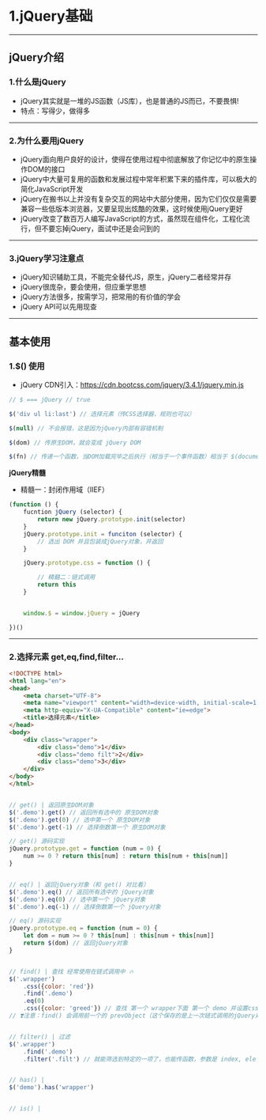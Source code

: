# 1.jQuery基础

---

## jQuery介绍

### 1.什么是jQuery

- jQuery其实就是一堆的JS函数（JS库），也是普通的JS而已，不要畏惧!
- 特点：写得少，做得多

---

### 2.为什么要用jQuery

- jQuery面向用户良好的设计，使得在使用过程中彻底解放了你记忆中的原生操作DOM的接口
- jQuery中大量可复用的函数和发展过程中常年积累下来的插件库，可以极大的简化JavaScript开发
- jQuery在搬书以上并没有复杂交互的网站中大部分使用，因为它们仅仅是需要兼容一些低版本浏览器，又要呈现出炫酷的效果，这时候使用jQuery更好
- jQuery改变了数百万人编写JavaScript的方式，虽然现在组件化，工程化流行，但不要忘掉jQuery，面试中还是会问到的


---

### 3.jQuery学习注意点

- jQuery知识辅助工具，不能完全替代JS，原生，jQuery二者经常并存
- jQuery很庞杂，要会使用，但应重学思想
- jQuery方法很多，按需学习，把常用的有价值的学会
- jQuery API可以先用现查

---

## 基本使用

### 1.$() 使用

- jQuery CDN引入：https://cdn.bootcss.com/jquery/3.4.1/jquery.min.js

```js
// $ === jQuery // true

$('div ul li:last') // 选择元素（传CSS选择器，规则也可以）

$(null) // 不会报错，这是因为jQuery内部有容错机制

$(dom) // 传原生DOM，就会变成 jQuery DOM

$(fn) // 传递一个函数，当DOM加载完毕之后执行（相当于一个事件函数）相当于 $(document).rendy(function () { })

```

**jQuery精髓**

- 精髓一：封闭作用域（IIEF）

```js
(function () {
    fucntion jQuery (selector) {
        return new jQuery.prototype.init(selector)
    }
    jQuery.prototype.init = funciton (selector) {
        // 选出 DOM 并且包装成jQuery对象，并返回
    }

    jQuery.prototype.css = function () {

        // 精髓二：链式调用
        return this
    }


    window.$ = window.jQuery = jQuery

})()
```

---

### 2.选择元素 get,eq,find,filter...

```html
<!DOCTYPE html>
<html lang="en">
<head>
    <meta charset="UTF-8">
    <meta name="viewport" content="width=device-width, initial-scale=1.0">
    <meta http-equiv="X-UA-Compatible" content="ie=edge">
    <title>选择元素</title>
</head>
<body>
    <div class="wrapper">
        <div class="demo">1</div>
        <div class="demo filt">2</div>
        <div class="demo">3</div>
    </div>
</body>
</html>
```

```js

// get() | 返回原生DOM对象
$('.demo').get() // 返回所有选中的 原生DOM对象
$('.demo').get(0) // 选中第一个 原生DOM对象
$('.demo').get(-1) // 选择倒数第一个 原生DOM对象

// get() 源码实现
jQuery.prototype.get = function (num = 0) {
    num >= 0 ? return this[num] : return this[num + this[num]]
}


// eq() | 返回jQuery对象（和 get() 对比看）
$('.demo').eq() // 返回所有选中的 jQuery对象
$('.demo').eq(0) // 选中第一个 jQuery对象
$('.demo').eq(-1) // 选择倒数第一个 jQuery对象

// eq() 源码实现
jQuery.prototype.eq = function (num = 0) {
    let dom = num >= 0 ? this[num] : this[num + this[num]]
    return $(dom) // 返回jQuery对象
}


// find() | 查找 经常使用在链式调用中 🔥
$('.wrapper')
    .css({color: 'red'})
    .find('.demo')
    .eq(0)
    .css({color: 'greed'}) // 查找 第一个 wrapper下面 第一个 demo 并设置css
// ❣️注意：find() 会调用前一个的 prevObject（这个保存的是上一次链式调用的jQuery对象） 节省了jQuery的性能


// filter() | 过滤
$('.wrapper')
    .find('.demo')
    .filter('.filt') // 就能筛选到特定的一项了，也能传函数，参数是 index, ele ，其他的都一样，true 也是，false 不返回


// has() | 
$('demo').has('wrapper')


// is() | 

```
